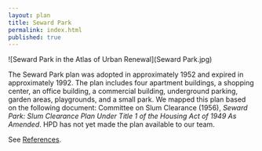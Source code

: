 ```yaml
---
layout: plan
title: Seward Park
permalink: index.html
published: true
---
```


![Seward Park in the Atlas of Urban Renewal](Seward Park.jpg)

The Seward Park plan was adopted in approximately 1952 and expired in approximately 1992. The plan includes four apartment buildings, a shopping center, an office building, a commercial building, underground parking, garden areas, playgrounds, and a small park. We mapped this plan based on the following document: Committee on Slum Clearance (1956), _Seward Park: Slum Clearance Plan Under Title 1 of the Housing Act of 1949 As Amended_. HPD has not yet made the plan available to our team.

See [References](http://www.urbanreviewer.org/#page=references.html).